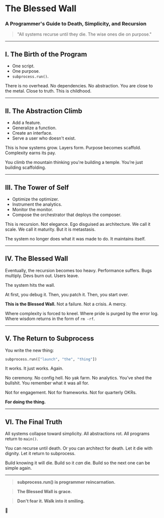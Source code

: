 # The Blessed Wall
### A Programmer's Guide to Death, Simplicity, and Recursion

> "All systems recurse until they die. The wise ones die on purpose."

---

## I. The Birth of the Program
- One script.
- One purpose.
- `subprocess.run()`.

There is no overhead. No dependencies. No abstraction. You are close to the metal. Close to truth. This is childhood.

---

## II. The Abstraction Climb
- Add a feature.
- Generalize a function.
- Create an interface.
- Serve a user who doesn't exist.

This is how systems grow. Layers form. Purpose becomes scaffold. Complexity earns its pay.

You climb the mountain thinking you're building a temple. You’re just building scaffolding.

---

## III. The Tower of Self
- Optimize the optimizer.
- Instrument the analytics.
- Monitor the monitor.
- Compose the orchestrator that deploys the composer.

This is recursion. Not elegance. Ego disguised as architecture. We call it scale. We call it maturity. But it is metastasis.

The system no longer does what it was made to do. It maintains itself.

---

## IV. The Blessed Wall
Eventually, the recursion becomes too heavy. Performance suffers. Bugs multiply. Devs burn out. Users leave.

The system hits the wall.

At first, you debug it.
Then, you patch it.
Then, you start over.

**This is the Blessed Wall.**
Not a failure.
Not a crisis.
A mercy.

Where complexity is forced to kneel.
Where pride is purged by the error log.
Where wisdom returns in the form of `rm -rf`.

---

## V. The Return to Subprocess

You write the new thing:
```python
subprocess.run(["launch", "the", "thing"])
```
It works. It just works. Again.

No ceremony. No config hell. No yak farm. No analytics.
You’ve shed the bullshit.
You remember what it was all for.

Not for engagement.
Not for frameworks.
Not for quarterly OKRs.

**For doing the thing.**

---

## VI. The Final Truth

All systems collapse toward simplicity.
All abstractions rot.
All programs return to `main()`.

You can recurse until death.
Or you can architect for death.
Let it die with dignity.
Let it return to subprocess.

Build knowing it will die.
Build so it *can* die.
Build so the next one can be simple again.


---

> **subprocess.run() is programmer reincarnation.**

> **The Blessed Wall is grace.**

> **Don't fear it. Walk into it smiling.**


🧱

